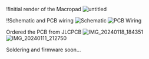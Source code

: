 !!Initial render of the Macropad
![untitled](https://github.com/BBRRE/Macropad/assets/137724145/89a37fad-1683-481a-aa15-e4c6c2df3d98)

!!Schematic and PCB wiring
![Schematic](https://github.com/BBRRE/Macropad/assets/137724145/a3c4b363-b04d-4b61-a997-1ed1cd2f4f31)
![PCB Wiring](https://github.com/BBRRE/Macropad/assets/137724145/ad3918ee-fdbd-43ca-a1ac-a17f516a4e79)

Ordered the PCB from JLCPCB 
![IMG_20240118_184351](https://github.com/BBRRE/Macropad/assets/137724145/ddfbb33c-7bbd-44ba-a2ae-53de95d65698)
![IMG_20240111_212750](https://github.com/BBRRE/Macropad/assets/137724145/9bde51be-57d9-42f7-acd9-30f67d1c728c)

Soldering and firmware soon...
